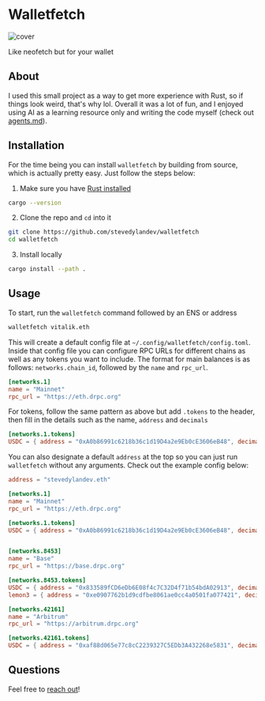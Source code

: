 # Walletfetch

![cover](https://files.stevedylan.dev/walletfetch.png)

Like neofetch but for your wallet

## About

I used this small project as a way to get more experience with Rust, so if things look weird, that's why lol. Overall it was a lot of fun, and I enjoyed using AI as a learning resource only and writing the code myself (check out [agents.md](/agents.md)).

## Installation

For the time being you can install `walletfetch` by building from source, which is actually pretty easy. Just follow the steps below:

1. Make sure you have [Rust installed](https://www.rust-lang.org/tools/install)

```bash
cargo --version
```

2. Clone the repo and `cd` into it

```bash
git clone https://github.com/stevedylandev/walletfetch
cd walletfetch
```

3. Install locally

```bash
cargo install --path .
```

## Usage

To start, run the `walletfetch` command followed by an ENS or address

```bash
walletfetch vitalik.eth
```

This will create a default config file at `~/.config/walletfetch/config.toml`. Inside that config file you can configure RPC URLs for different chains as well as any tokens you want to include. The format for main balances is as follows: `networks.chain_id`, followed by the `name` and `rpc_url`.

```toml
[networks.1]
name = "Mainnet"
rpc_url = "https://eth.drpc.org"
```

For tokens, follow the same pattern as above but add `.tokens` to the header, then fill in the details such as the name, `address` and `decimals`

```toml
[networks.1.tokens]
USDC = { address = "0xA0b86991c6218b36c1d19D4a2e9Eb0cE3606eB48", decimals = 6 }
```

You can also designate a default `address` at the top so you can just run `walletfetch` without any arguments. Check out the example config below:

```toml
address = "stevedylandev.eth"

[networks.1]
name = "Mainnet"
rpc_url = "https://eth.drpc.org"

[networks.1.tokens]
USDC = { address = "0xA0b86991c6218b36c1d19D4a2e9Eb0cE3606eB48", decimals = 6 }


[networks.8453]
name = "Base"
rpc_url = "https://base.drpc.org"

[networks.8453.tokens]
USDC = { address = "0x833589fCD6eDb6E08f4c7C32D4f71b54bdA02913", decimals = 6 }
lemon3 = { address = "0xe0907762b1d9cdfbe8061ae0cc4a0501fa077421", decimals = 18 }

[networks.42161]
name = "Arbitrum"
rpc_url = "https://arbitrum.drpc.org"

[networks.42161.tokens]
USDC = { address = "0xaf88d065e77c8cC2239327C5EDb3A432268e5831", decimals = 6 }
```

## Questions

Feel free to [reach out](https://stevedylan.dev/links)!
